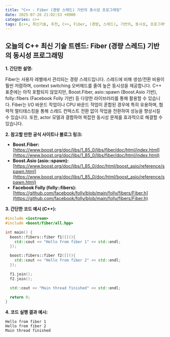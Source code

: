 ```yaml
---
title: "C++ - Fiber (경량 스레드) 기반의 동시성 프로그래밍"
date: 2025-07-26 21:02:53 +0900
categories: c++
tags: [c++, 최신기술, 추천, C++, Fiber, (경량, 스레드), 기반의, 동시성, 프로그래밍]
---
```


## 오늘의 C++ 최신 기술 트렌드: **Fiber (경량 스레드) 기반의 동시성 프로그래밍**

**1. 간단한 설명:**

Fiber는 사용자 레벨에서 관리되는 경량 스레드입니다.  스레드에 비해 생성/전환 비용이 훨씬 저렴하며, context switching 오버헤드를 줄여 높은 동시성을 제공합니다.  C++ 표준에는 아직 포함되지 않았지만, Boost.Fiber, asio::spawn (Boost.Asio 기반), folly::fibers (Facebook Folly 기반) 등 다양한 라이브러리를 통해 활용할 수 있습니다. Fiber는 I/O 바운드 작업이나 CPU 바운드 작업이 혼합된 경우에 특히 유용하며, 협력적 멀티태스킹을 통해 스레드 컨텍스트 전환 없이 작업을 전환하여 성능을 향상시킬 수 있습니다. 또한, actor 모델과 결합하여 복잡한 동시성 문제를 효과적으로 해결할 수 있습니다.

**2. 참고할 만한 공식 사이트나 블로그 링크:**

*   **Boost.Fiber:** [https://www.boost.org/doc/libs/1_85_0/libs/fiber/doc/html/index.html](https://www.boost.org/doc/libs/1_85_0/libs/fiber/doc/html/index.html)
*   **Boost.Asio (asio::spawn):** [https://www.boost.org/doc/libs/1_85_0/doc/html/boost_asio/reference/spawn.html](https://www.boost.org/doc/libs/1_85_0/doc/html/boost_asio/reference/spawn.html)
*   **Facebook Folly (folly::fibers):** [https://github.com/facebook/folly/blob/main/folly/fibers/Fiber.h](https://github.com/facebook/folly/blob/main/folly/fibers/Fiber.h)

**3. 간단한 코드 예시 (C++):**

```cpp
#include <iostream>
#include <boost/fiber/all.hpp>

int main() {
  boost::fibers::fiber f1([](){
    std::cout << "Hello from fiber 1" << std::endl;
  });

  boost::fibers::fiber f2([](){
    std::cout << "Hello from fiber 2" << std::endl;
  });

  f1.join();
  f2.join();

  std::cout << "Main thread finished" << std::endl;

  return 0;
}
```

**4. 코드 실행 결과 예시:**

```
Hello from fiber 1
Hello from fiber 2
Main thread finished
```

